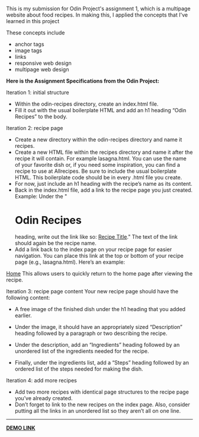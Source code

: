 This is my submission for Odin Project's assignment 1, which is a multipage website about food recipes.
In making this, I applied the concepts that I've learned in this project

These concepts include
  - anchor tags
  - image tags
  - links
  - responsive web design
  - multipage web design

**Here is the Assignment Specifications from the Odin Project:**

Iteration 1: initial structure
- Within the odin-recipes directory, create an index.html file.
- Fill it out with the usual boilerplate HTML and add an h1 heading “Odin Recipes” to the body.

Iteration 2: recipe page
- Create a new directory within the odin-recipes directory and name it recipes.
- Create a new HTML file within the recipes directory and name it after the recipe it will contain. For example lasagna.html. You can use the name of your favorite dish or, if you need some inspiration, you can find a recipe to use at Allrecipes. Be sure to include the usual boilerplate HTML. This boilerplate code should be in every .html file you create.
- For now, just include an h1 heading with the recipe’s name as its content.
- Back in the index.html file, add a link to the recipe page you just created. Example: Under the
  "<h1>Odin Recipes</h1> heading, write out the link like so: <a href="recipes/recipename.html">Recipe Title</a>."
The text of the link should again be the recipe name.
- Add a link back to the index page on your recipe page for easier navigation. You can place this link at the top or bottom of your recipe page (e.g., lasagna.html). Here’s an example:

<a href="../index.html">Home</a>
This allows users to quickly return to the home page after viewing the recipe.


Iteration 3: recipe page content
Your new recipe page should have the following content:

- A free image of the finished dish under the h1 heading that you added earlier.

- Under the image, it should have an appropriately sized “Description” heading followed by a paragraph or two describing the recipe.

- Under the description, add an “Ingredients” heading followed by an unordered list of the ingredients needed for the recipe.

- Finally, under the ingredients list, add a “Steps” heading followed by an ordered list of the steps needed for making the dish.


Iteration 4: add more recipes
- Add two more recipes with identical page structures to the recipe page you’ve already created.
- Don’t forget to link to the new recipes on the index page. Also, consider putting all the links in an unordered list so they aren’t all on one line.

<hr>



<a href = "https://t-codes-cs.github.io/odin-recipes/" target = "_blank" rel="noopener noreferrer"> **DEMO LINK** </a>






